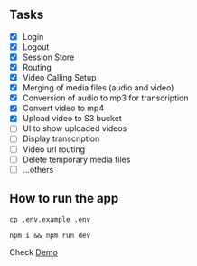 ## Tasks

- [x] Login
- [x] Logout
- [x] Session Store
- [x] Routing
- [x] Video Calling Setup
- [x] Merging of media files (audio and video)
- [x] Conversion of audio to mp3 for transcription
- [x] Convert video to mp4
- [x] Upload video to S3 bucket
- [ ] UI to show uploaded videos
- [ ] Display transcription
- [ ] Video url routing
- [ ] Delete temporary media files
- [ ] ...others

## How to run the app

`cp .env.example .env`

`npm i && npm run dev`

Check [Demo](https://master.d3rvqrizibld2k.amplifyapp.com/) 
